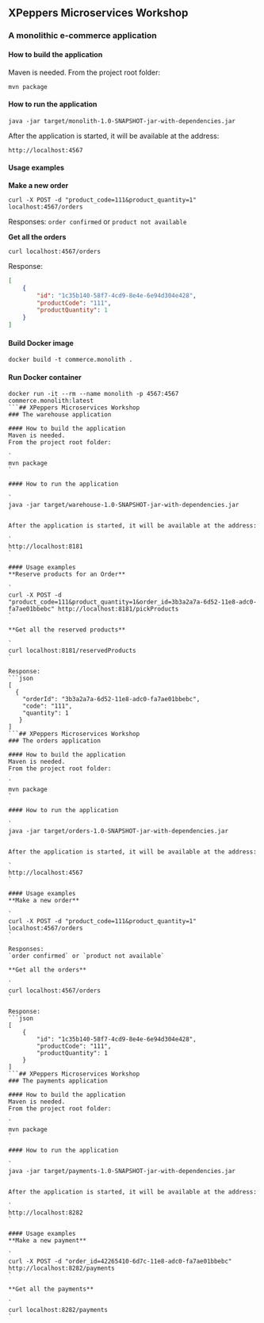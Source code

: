 ## XPeppers Microservices Workshop
### A monolithic e-commerce application

#### How to build the application
Maven is needed.
From the project root folder:

`
mvn package
`

#### How to run the application

`
java -jar target/monolith-1.0-SNAPSHOT-jar-with-dependencies.jar
`

After the application is started, it will be available at the address:

`
http://localhost:4567
`

#### Usage examples
**Make a new order**

`
curl -X POST -d "product_code=111&product_quantity=1" localhost:4567/orders
`

Responses:
`order confirmed` or `product not available`

**Get all the orders**

`
curl localhost:4567/orders
`

Response:
```json
[
    {
        "id": "1c35b140-58f7-4cd9-8e4e-6e94d304e428",
        "productCode": "111",
        "productQuantity": 1
    }
]
```

#### Build Docker image

```
docker build -t commerce.monolith .
```

#### Run Docker container

```
docker run -it --rm --name monolith -p 4567:4567 commerce.monolith:latest
```## XPeppers Microservices Workshop
### The warehouse application

#### How to build the application
Maven is needed.
From the project root folder:

`
mvn package
`

#### How to run the application

`
java -jar target/warehouse-1.0-SNAPSHOT-jar-with-dependencies.jar
`

After the application is started, it will be available at the address:

`
http://localhost:8181
`

#### Usage examples
**Reserve products for an Order**

`
curl -X POST -d "product_code=111&product_quantity=1&order_id=3b3a2a7a-6d52-11e8-adc0-fa7ae01bbebc" http://localhost:8181/pickProducts
`

**Get all the reserved products**

`
curl localhost:8181/reservedProducts
`

Response:
```json
[
  {
    "orderId": "3b3a2a7a-6d52-11e8-adc0-fa7ae01bbebc",
    "code": "111",
    "quantity": 1
   }
]
```## XPeppers Microservices Workshop
### The orders application

#### How to build the application
Maven is needed.
From the project root folder:

`
mvn package
`

#### How to run the application

`
java -jar target/orders-1.0-SNAPSHOT-jar-with-dependencies.jar
`

After the application is started, it will be available at the address:

`
http://localhost:4567
`

#### Usage examples
**Make a new order**

`
curl -X POST -d "product_code=111&product_quantity=1" localhost:4567/orders
`

Responses:
`order confirmed` or `product not available`

**Get all the orders**

`
curl localhost:4567/orders
`

Response:
```json
[
    {
        "id": "1c35b140-58f7-4cd9-8e4e-6e94d304e428",
        "productCode": "111",
        "productQuantity": 1
    }
]
```## XPeppers Microservices Workshop
### The payments application

#### How to build the application
Maven is needed.
From the project root folder:

`
mvn package
`

#### How to run the application

`
java -jar target/payments-1.0-SNAPSHOT-jar-with-dependencies.jar
`

After the application is started, it will be available at the address:

`
http://localhost:8282
`

#### Usage examples
**Make a new payment**

`
curl -X POST -d "order_id=42265410-6d7c-11e8-adc0-fa7ae01bbebc" http://localhost:8282/payments
`

**Get all the payments**

`
curl localhost:8282/payments
`